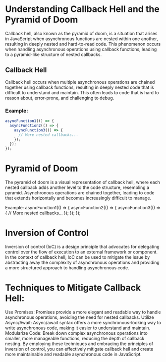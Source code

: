# Understanding Callback Hell and the Pyramid of Doom

Callback hell, also known as the pyramid of doom, is a situation that arises in JavaScript when asynchronous functions are nested within one another, resulting in deeply nested and hard-to-read code. This phenomenon occurs when handling asynchronous operations using callback functions, leading to a pyramid-like structure of nested callbacks.

## Callback Hell

Callback hell occurs when multiple asynchronous operations are chained together using callback functions, resulting in deeply nested code that is difficult to understand and maintain. This often leads to code that is hard to reason about, error-prone, and challenging to debug.

### Example:

```javascript
asyncFunction1(() => {
  asyncFunction2(() => {
    asyncFunction3(() => {
      // More nested callbacks...
    });
  });
});
```

# Pyramid of Doom

The pyramid of doom is a visual representation of callback hell, where each nested callback adds another level to the code structure, resembling a pyramid. Asynchronous operations are chained together, leading to code that extends horizontally and becomes increasingly difficult to manage.

Example:
asyncFunction1(() => {
  asyncFunction2(() => {
    asyncFunction3(() => {
      // More nested callbacks...
    });
  });
});


# Inversion of Control
Inversion of control (IoC) is a design principle that advocates for delegating control over the flow of execution to an external framework or component. In the context of callback hell, IoC can be used to mitigate the issue by abstracting away the complexity of asynchronous operations and providing a more structured approach to handling asynchronous code.

# Techniques to Mitigate Callback Hell:
Use Promises: Promises provide a more elegant and readable way to handle asynchronous operations, avoiding the need for nested callbacks.
Utilize Async/Await: Async/await syntax offers a more synchronous-looking way to write asynchronous code, making it easier to understand and maintain.
Modularize Code: Break down complex asynchronous operations into smaller, more manageable functions, reducing the depth of callback nesting.
By employing these techniques and embracing the principles of inversion of control, you can effectively mitigate callback hell and create more maintainable and readable asynchronous code in JavaScript.